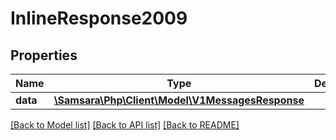 # InlineResponse2009

## Properties
Name | Type | Description | Notes
------------ | ------------- | ------------- | -------------
**data** | [**\Samsara\Php\Client\Model\V1MessagesResponse**](V1MessagesResponse.md) |  | [optional] 

[[Back to Model list]](../README.md#documentation-for-models) [[Back to API list]](../README.md#documentation-for-api-endpoints) [[Back to README]](../README.md)


